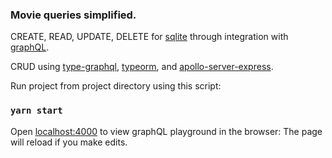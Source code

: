 ### Movie queries simplified.

CREATE, READ, UPDATE, DELETE for [sqlite](sqlite3) through integration with [graphQL](graphQL).

CRUD using [type-graphql](type-graphql), [typeorm](typeorm), and [apollo-server-express](apollo-server-express).

Run project from project directory using this script:

### `yarn start`

Open [localhost:4000](localhost:4000) to view graphQL playground in the browser:
The page will reload if you make edits.<br />

[sqlite]: https://www.npmjs.com/package/sqlite3
[graphql]: https://github.com/graphql/graphql-js
[type-graphql]: https://github.com/MichalLytek/type-graphql
[typeorm]: https://github.com/typeorm/typeorm
[apollo-server-express]: https://github.com/apollographql/apollo-server

